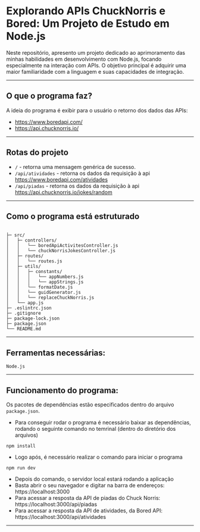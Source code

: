 # Explorando APIs ChuckNorris e Bored: Um Projeto de Estudo em Node.js
Neste repositório, apresento um projeto dedicado ao aprimoramento das minhas habilidades em desenvolvimento com Node.js, focando especialmente na interação com APIs. O objetivo principal é adquirir uma maior familiaridade com a linguagem e suas capacidades de integração.
***
## O que o programa faz?
A ideia do programa é exibir para o usuário o retorno dos dados das APIs:
  - https://www.boredapi.com/
  - https://api.chucknorris.io/
***
## Rotas do projeto
  - `/` - retorna uma mensagem genérica de sucesso.
  - `/api/atividades` - retorna os dados da requisição à api https://www.boredapi.com/atividades
  - `/api/piadas` - retorna os dados da requisição à api https://api.chucknorris.io/jokes/random
***
## Como o programa está estruturado

```

├─ src/
│   ├─ controllers/
│   │   └── boredApiActivitesController.js
│   │   └── chuckNorrisJokesController.js
│   ├─ routes/
│   │   └── routes.js
│   ├─ utils/
│   │   ├─ constants/
│   │   │   └── appNumbers.js
│   │   │   └── appStrings.js
│   │   └── formatDate.js
│   │   └── guidGenerator.js
│   │   └── replaceChuckNorris.js
│   └── app.js
├─ .eslintrc.json
├─ .gitignore
├─ package-lock.json
├─ package.json
└── README.md

```
***
## Ferramentas necessárias:
`Node.js`
***
## Funcionamento do programa:
Os pacotes de dependências estão especificados dentro do arquivo `package.json`.
- Para conseguir rodar o programa é necessário baixar as dependências, rodando o seguinte comando no temrinal (dentro do diretório dos arquivos)

```
npm install
```

- Logo após, é necessário realizar o comando para iniciar o programa

```
npm run dev
```

- Depois do comando, o servidor local estará rodando a aplicação
- Basta abrir o seu navegador e digitar na barra de endereços: https://localhost:3000
- Para acessar a resposta da API de piadas do Chuck Norris: https://localhost:3000/api/piadas
- Para acessar a resposta da API de atividades, da Bored API: https://localhost:3000/api/atividades
***
